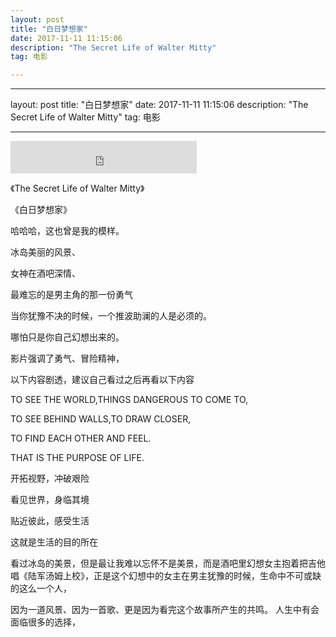 ```yaml
---
layout: post
title: "白日梦想家"
date: 2017-11-11 11:15:06 
description: "The Secret Life of Walter Mitty"
tag: 电影

---
```


---
layout: post
title: "白日梦想家"
date: 2017-11-11 11:15:06 
description: "The Secret Life of Walter Mitty"
tag: 电影

---

<iframe frameborder="no" border="0" marginwidth="0" marginheight="0" width=298 height=52 src="http://music.163.com/outchain/player?type=3&id=10002034&auto=1&height=32"></iframe>



《The Secret Life of Walter Mitty》

《白日梦想家》

哈哈哈，这也曾是我的模样。

冰岛美丽的风景、

女神在酒吧深情、

最难忘的是男主角的那一份勇气

当你犹豫不决的时候，一个推波助澜的人是必须的。

哪怕只是你自己幻想出来的。

影片强调了勇气、冒险精神，





以下内容剧透，建议自己看过之后再看以下内容




TO SEE THE WORLD,THINGS DANGEROUS TO COME TO,

TO SEE BEHIND WALLS,TO DRAW CLOSER,

TO FIND EACH OTHER AND FEEL.

THAT IS THE PURPOSE OF LIFE.

开拓视野，冲破艰险

看见世界，身临其境

贴近彼此，感受生活

这就是生活的目的所在



看过冰岛的美景，但是最让我难以忘怀不是美景，而是酒吧里幻想女主抱着把吉他唱《陆军汤姆上校》，正是这个幻想中的女主在男主犹豫的时候，生命中不可或缺的这么一个人，

因为一道风景、因为一首歌、更是因为看完这个故事所产生的共鸣。
人生中有会面临很多的选择，
